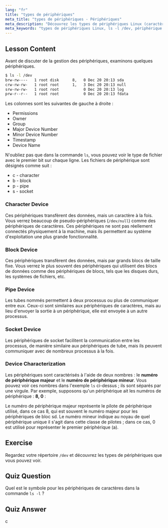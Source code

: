 ```yaml
---
lang: "fr"
title: "types de périphériques"
meta_title: "types de périphériques - Périphériques"
meta_description: "Découvrez les types de périphériques Linux (caractère, bloc, tube, socket) et comment les identifier à l'aide de `ls -l /dev`. Comprenez les numéros de périphérique majeur/mineur. Tutoriel Linux pour débutants."
meta_keywords: "types de périphériques Linux, ls -l /dev, périphérique de caractères, périphérique de blocs, numéro de périphérique majeur mineur, tutoriel Linux, guide Linux, débutant"
---
```


## Lesson Content

Avant de discuter de la gestion des périphériques, examinons quelques périphériques.

```bash
$ ls -l /dev
brw-rw----   1 root disk      8,   0 Dec 20 20:13 sda
crw-rw-rw-   1 root root      1,   3 Dec 20 20:13 null
srw-rw-rw-   1 root root           0 Dec 20 20:13 log
prw-r--r--   1 root root           0 Dec 20 20:13 fdata
```

Les colonnes sont les suivantes de gauche à droite :

- Permissions
- Owner
- Group
- Major Device Number
- Minor Device Number
- Timestamp
- Device Name

N'oubliez pas que dans la commande `ls`, vous pouvez voir le type de fichier avec le premier bit sur chaque ligne. Les fichiers de périphérique sont désignés comme suit :

- c - character
- b - block
- p - pipe
- s - socket

### Character Device

Ces périphériques transfèrent des données, mais un caractère à la fois. Vous verrez beaucoup de pseudo-périphériques (`/dev/null`) comme des périphériques de caractères. Ces périphériques ne sont pas réellement connectés physiquement à la machine, mais ils permettent au système d'exploitation une plus grande fonctionnalité.

### Block Device

Ces périphériques transfèrent des données, mais par grands blocs de taille fixe. Vous verrez le plus souvent des périphériques qui utilisent des blocs de données comme des périphériques de blocs, tels que les disques durs, les systèmes de fichiers, etc.

### Pipe Device

Les tubes nommés permettent à deux processus ou plus de communiquer entre eux. Ceux-ci sont similaires aux périphériques de caractères, mais au lieu d'envoyer la sortie à un périphérique, elle est envoyée à un autre processus.

### Socket Device

Les périphériques de socket facilitent la communication entre les processus, de manière similaire aux périphériques de tube, mais ils peuvent communiquer avec de nombreux processus à la fois.

### Device Characterization

Les périphériques sont caractérisés à l'aide de deux nombres : le **numéro de périphérique majeur** et le **numéro de périphérique mineur**. Vous pouvez voir ces nombres dans l'exemple `ls` ci-dessus ; ils sont séparés par une virgule. Par exemple, supposons qu'un périphérique ait les numéros de périphérique : **8, 0** :

Le numéro de périphérique majeur représente le pilote de périphérique utilisé, dans ce cas 8, qui est souvent le numéro majeur pour les périphériques de bloc sd. Le numéro mineur indique au noyau de quel périphérique unique il s'agit dans cette classe de pilotes ; dans ce cas, 0 est utilisé pour représenter le premier périphérique (a).

## Exercise

Regardez votre répertoire `/dev` et découvrez les types de périphériques que vous pouvez voir.

## Quiz Question

Quel est le symbole pour les périphériques de caractères dans la commande `ls -l` ?

## Quiz Answer

c
